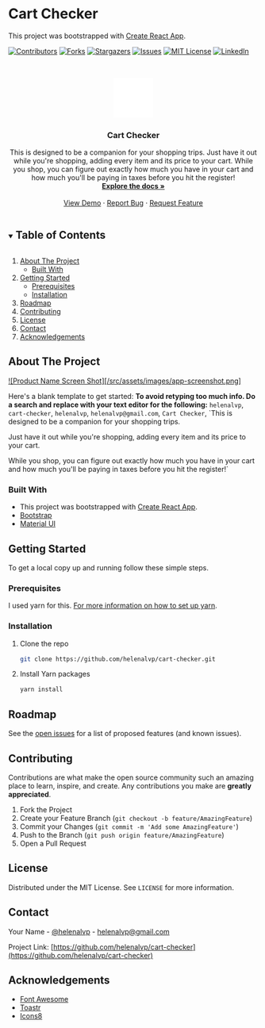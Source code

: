 # Cart Checker

This project was bootstrapped with [Create React App](https://github.com/facebook/create-react-app).

<!--
*** Thanks for checking out the Best-README-Template. If you have a suggestion
*** that would make this better, please fork the repo and create a pull request
*** or simply open an issue with the tag "enhancement".
*** Thanks again! Now go create something AMAZING! :D
***
***
***
*** To avoid retyping too much info. Do a search and replace for the following:
*** helenalvp, cart-checker, helenalvp, helenalvp@gmail.com, Cart Checker, This is designed to be a companion for your shopping trips.

Just have it out while you're shopping, adding every item and its price to your cart.

While you shop, you can figure out exactly how much you have in your cart and how much you'll be paying in taxes before you hit the register!
-->

<!-- PROJECT SHIELDS -->
<!--
*** I'm using markdown "reference style" links for readability.
*** Reference links are enclosed in brackets [ ] instead of parentheses ( ).
*** See the bottom of this document for the declaration of the reference variables
*** for contributors-url, forks-url, etc. This is an optional, concise syntax you may use.
*** https://www.markdownguide.org/basic-syntax/#reference-style-links
-->

[![Contributors][contributors-shield]][contributors-url]
[![Forks][forks-shield]][forks-url]
[![Stargazers][stars-shield]][stars-url]
[![Issues][issues-shield]][issues-url]
[![MIT License][license-shield]][license-url]
[![LinkedIn][linkedin-shield]][linkedin-url]

<!-- PROJECT LOGO -->
<br />
<p align="center">
  <a href="https://github.com/helenalvp/cart-checker">
    <img src="/src/assets/images/applogo-white.png" alt="Logo" width="80" height="80">
  </a>

  <h3 align="center">Cart Checker</h3>

  <p align="center">
    This is designed to be a companion for your shopping trips.
Just have it out while you're shopping, adding every item and its price to your cart.
While you shop, you can figure out exactly how much you have in your cart and how much you'll be paying in taxes before you hit the register!
<br />
<a href="https://github.com/helenalvp/cart-checker"><strong>Explore the docs »</strong></a>
<br />
<br />
<a href="https://helenalvp-cart-checker.netlify.app">View Demo</a>
·
<a href="https://github.com/helenalvp/cart-checker/issues">Report Bug</a>
·
<a href="https://github.com/helenalvp/cart-checker/issues">Request Feature</a>

  </p>
</p>

<!-- TABLE OF CONTENTS -->
<details open="open">
  <summary><h2 style="display: inline-block">Table of Contents</h2></summary>
  <ol>
    <li>
      <a href="#about-the-project">About The Project</a>
      <ul>
        <li><a href="#built-with">Built With</a></li>
      </ul>
    </li>
    <li>
      <a href="#getting-started">Getting Started</a>
      <ul>
        <li><a href="#prerequisites">Prerequisites</a></li>
        <li><a href="#installation">Installation</a></li>
      </ul>
    </li>
    <!-- <li><a href="#usage">Usage</a></li> -->
    <li><a href="#roadmap">Roadmap</a></li>
    <li><a href="#contributing">Contributing</a></li>
    <li><a href="#license">License</a></li>
    <li><a href="#contact">Contact</a></li>
    <li><a href="#acknowledgements">Acknowledgements</a></li>
  </ol>
</details>

<!-- ABOUT THE PROJECT -->

## About The Project

[![Product Name Screen Shot][/src/assets/images/app-screenshot.png]](https://helenalvp-cart-checker.netlify.app)

Here's a blank template to get started:
**To avoid retyping too much info. Do a search and replace with your text editor for the following:**
`helenalvp`, `cart-checker`, `helenalvp`, `helenalvp@gmail.com`, `Cart Checker`, `This is designed to be a companion for your shopping trips.

Just have it out while you're shopping, adding every item and its price to your cart.

While you shop, you can figure out exactly how much you have in your cart and how much you'll be paying in taxes before you hit the register!`

### Built With

- This project was bootstrapped with [Create React App](https://github.com/facebook/create-react-app).
- [Bootstrap](https://getbootstrap.com/)
- [Material UI](https://material-ui.com/)

<!-- GETTING STARTED -->

## Getting Started

To get a local copy up and running follow these simple steps.

### Prerequisites

I used yarn for this. [For more information on how to set up yarn](https://classic.yarnpkg.com/en/docs/getting-started).

<!-- - yarn
  ```sh
  yarn --version
  ``` -->

### Installation

1. Clone the repo
   ```sh
   git clone https://github.com/helenalvp/cart-checker.git
   ```
2. Install Yarn packages
   ```sh
   yarn install
   ```

<!-- USAGE EXAMPLES -->

<!-- ## Usage

Use this space to show useful examples of how a project can be used. Additional screenshots, code examples and demos work well in this space. You may also link to more resources.

_For more examples, please refer to the [Documentation](https://example.com)_ -->

<!-- ROADMAP -->

## Roadmap

See the [open issues](https://github.com/helenalvp/cart-checker/issues) for a list of proposed features (and known issues).

<!-- CONTRIBUTING -->

## Contributing

Contributions are what make the open source community such an amazing place to learn, inspire, and create. Any contributions you make are **greatly appreciated**.

1. Fork the Project
2. Create your Feature Branch (`git checkout -b feature/AmazingFeature`)
3. Commit your Changes (`git commit -m 'Add some AmazingFeature'`)
4. Push to the Branch (`git push origin feature/AmazingFeature`)
5. Open a Pull Request

<!-- LICENSE -->

## License

Distributed under the MIT License. See `LICENSE` for more information.

<!-- CONTACT -->

## Contact

Your Name - [@helenalvp](https://twitter.com/helenalvp) - helenalvp@gmail.com

Project Link: [https://github.com/helenalvp/cart-checker](https://github.com/helenalvp/cart-checker)

<!-- ACKNOWLEDGEMENTS -->

## Acknowledgements

- [Font Awesome](https://fontawesome.com)
- [Toastr](https://www.npmjs.com/package/react-toastr)
- [Icons8](https://icons8.com/)
<!--- []() -->

<!-- MARKDOWN LINKS & IMAGES -->
<!-- https://www.markdownguide.org/basic-syntax/#reference-style-links -->

[contributors-shield]: https://img.shields.io/github/contributors/helenalvp/repo.svg?style=for-the-badge
[contributors-url]: https://github.com/helenalvp/cart-checker/graphs/contributors
[forks-shield]: https://img.shields.io/github/forks/helenalvp/repo.svg?style=for-the-badge
[forks-url]: https://github.com/helenalvp/cart-checker/network/members
[stars-shield]: https://img.shields.io/github/stars/helenalvp/repo.svg?style=for-the-badge
[stars-url]: https://github.com/helenalvp/cart-checker/stargazers
[issues-shield]: https://img.shields.io/github/issues/helenalvp/repo.svg?style=for-the-badge
[issues-url]: https://github.com/helenalvp/cart-checker/issues
[license-shield]: https://img.shields.io/github/license/helenalvp/repo.svg?style=for-the-badge
[license-url]: https://github.com/helenalvp/cart-checker/blob/master/LICENSE.txt
[linkedin-shield]: https://img.shields.io/badge/-LinkedIn-black.svg?style=for-the-badge&logo=linkedin&colorB=555
[linkedin-url]: https://linkedin.com/in/helenalvp
